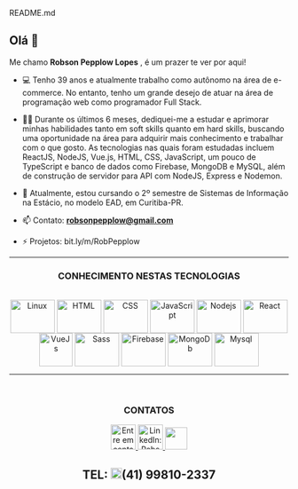 README.md

##  Olá 👋
Me chamo **Robson Pepplow Lopes** , é um prazer te ver por aqui!
- 💻 Tenho 39 anos e atualmente trabalho como autônomo na área de e-commerce. No entanto, tenho um grande desejo de atuar na área de programação web como programador Full Stack.
- 👨‍💻 Durante os últimos 6 meses, dediquei-me a estudar e aprimorar minhas habilidades tanto em soft skills quanto em hard skills, buscando uma oportunidade na área para adquirir mais conhecimento e trabalhar com o que gosto.
As tecnologias nas quais foram estudadas incluem ReactJS, NodeJS, Vue.js, HTML, CSS, JavaScript, um pouco de TypeScript e banco de dados como Firebase, MongoDB e MySQL, além de construção de servidor para API com NodeJS, Express e Nodemon.
- 🏫 Atualmente, estou cursando o 2º semestre de Sistemas de Informação na Estácio, no modelo EAD, em Curitiba-PR.

- 📫 Contato: **robsonpepplow@gmail.com**
- ⚡ Projetos: bit.ly/m/RobPepplow
<hr>
<div align="center" style="backgrand: blue;">
  <h3>CONHECIMENTO NESTAS TECNOLOGIAS</h3>
</div>

<div align="center" gap="20">
  <br/>

   <img align="center" alt="Linux" height="60" width="80" src="https://user-images.githubusercontent.com/106199387/215278818-26331d58-b10e-4cb1-8523-007d9756df0f.png"/>
  <img align="center" alt="HTML" height="60" width="80" src="https://user-images.githubusercontent.com/106199387/215278254-ff024068-9366-43dd-baf5-2acd25b28ac6.png"/> 
  <img align="center" alt="CSS" height="60" width="80" src="https://user-images.githubusercontent.com/106199387/215278231-ff96ae6d-06d6-4833-aa89-3bf215a7ea01.png"/> 
  <img align="center" alt="JavaScript" height="60" width="80" src="https://user-images.githubusercontent.com/106199387/215278276-b8dc6387-9677-4ff2-b2d3-9c4cb043588a.png"/>
   <img align="center" alt="Nodejs" height="60" width="80" src="https://user-images.githubusercontent.com/106199387/215278383-d39b30b3-5b1e-4405-906a-d7bc930da2b6.png"/> 
  <img align="center" alt="React" height="60" width="80" src="https://user-images.githubusercontent.com/106199387/215278170-a18a2c55-acf6-4d3a-9194-2e8777a6186a.png"/>
   <img align="center" alt="VueJs" height="60" width="60" src="https://user-images.githubusercontent.com/106199387/215278064-8b3e0d5d-2b2c-4138-9127-731ed8cb5f6e.png"/>
    <img align="center" alt="Sass" height="60" width="80" src="https://user-images.githubusercontent.com/106199387/215278840-b6599b75-f050-412b-854b-9729914f1b95.png"/> 
  <img align="center" alt="Firebase" height="60" width="80" src="https://firebase.google.com/static/downloads/brand-guidelines/PNG/logo-vertical.png?hl=pt-br"/>  
   <img align="center" alt="MongoDb" height="60" width="80" src="https://upload.wikimedia.org/wikipedia/commons/9/93/MongoDB_Logo.svg"/>
 <img align="center" alt="Mysql" height="60" width="80" src="https://www.mysql.com/common/logos/logo-mysql-170x115.png"/>
</div>
<hr>
<br/>

<div align="center">
  <h3 color="red">CONTATOS</h3>
</div>
<div align="center" display="flex" gap="20">
<a href = "mailto:robsonpepplow@gmail.com"><img height="45" width="45" alt="Entre em contato: robsonpepplow@gmail.com" src="https://user-images.githubusercontent.com/106199387/215278918-09bfab55-007e-4d5d-aa06-92599b3b1ddf.png" target="_blank">   </a>
<a href="https://www.linkedin.com/in/RobPepplow" target="_blank"><img height="45" width="45" alt="LinkedIn: RobsonPepplow" src="https://user-images.githubusercontent.com/106199387/215278978-a0132796-df9b-48cb-b36a-1296e5c0dd4f.png" target="_blank">   </a>
<a href="https://github.com/RobPepplow">
  <img height="40" width"60" src="https://user-images.githubusercontent.com/106199387/215277343-78a0a4fd-d469-4b0b-ac5e-b25906bd96c4.png"></a>  
  

  
 ## TEL: <img height="20" width="20" src="https://user-images.githubusercontent.com/106199387/215279006-d0d6053d-6d04-4ef4-aec7-cf36fd133454.png"/>(41) 99810-2337 
  
</div>
